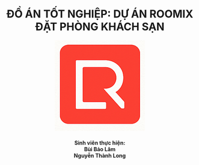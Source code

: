 <h1 align="center">
    ĐỒ ÁN TỐT NGHIỆP: DỰ ÁN ROOMIX ĐẶT PHÒNG KHÁCH SẠN
</h1>

<p align="center">
    <img src="./frontend/public/logo-header.png" />
</p>

<h4 align="center">
    Sinh viên thực hiện: <br/>
    Bùi Bảo Lâm
    <br/>
    Nguyễn Thành Long
</h4>

